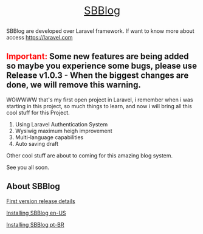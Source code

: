 <p align="center" style="font-size:28px"><a href="https://github.com/andmarruda/sbblog/wiki" target="_blank">SBBlog</a></p>

SBBlog are developed over Laravel framework. If want to know more about access <a href="https://laravel.com/" target="_blank">https://laravel.com</a>

<h2><span style="color:red;">Important:</span> Some new features are being added so maybe you experience some bugs, please use Release v1.0.3 - When the biggest changes are done, we will remove this warning.</h2>

WOWWWW that's my first open project in Laravel, i remember when i was starting in this project, so much things to learn, and now i will bring all this cool stuff for this Project.

1. Using Laravel Authentication System
2. Wysiwig maximum heigh improvement
3. Multi-language capabilities
4. Auto saving draft

Other cool stuff are about to coming for this amazing blog system.

See you all soon.

## About SBBlog

<a href="https://github.com/andmarruda/sbblog/wiki/SBBlog-1.0.0-Release-details" target="_blank">First version release details</a>

<a href="https://github.com/andmarruda/sbblog/wiki/Installing-SBBlog" target="_blank">Installing SBBlog en-US</a>

<a href="https://github.com/andmarruda/sbblog/wiki/Instalando-SBBlog" target="_blank">Installing SBBlog pt-BR</a>
